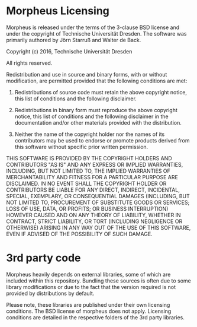 
Morpheus Licensing
==================

Morpheus is released under the terms of the 3-clause BSD license and under the copyright of Technische Universität Dresden. The software was primarily authored by Jörn Starruß and Walter de Back.


Copyright (c) 2016, Technische Universität Dresden

All rights reserved.

Redistribution and use in source and binary forms, with or without modification, are permitted provided that the following conditions are met:

1. Redistributions of source code must retain the above copyright notice, this list of conditions and the following disclaimer.

2. Redistributions in binary form must reproduce the above copyright notice, this list of conditions and the following disclaimer in the documentation and/or other materials provided with the distribution.

3. Neither the name of the copyright holder nor the names of its contributors may be used to endorse or promote products derived from this software without specific prior written permission.

THIS SOFTWARE IS PROVIDED BY THE COPYRIGHT HOLDERS AND CONTRIBUTORS "AS IS" AND ANY EXPRESS OR IMPLIED WARRANTIES, INCLUDING, BUT NOT LIMITED TO, THE IMPLIED WARRANTIES OF MERCHANTABILITY AND FITNESS FOR A PARTICULAR PURPOSE ARE DISCLAIMED. IN NO EVENT SHALL THE COPYRIGHT HOLDER OR CONTRIBUTORS BE LIABLE FOR ANY DIRECT, INDIRECT, INCIDENTAL, SPECIAL, EXEMPLARY, OR CONSEQUENTIAL DAMAGES (INCLUDING, BUT NOT LIMITED TO, PROCUREMENT OF SUBSTITUTE GOODS OR SERVICES; LOSS OF USE, DATA, OR PROFITS; OR BUSINESS INTERRUPTION) HOWEVER CAUSED AND ON ANY THEORY OF LIABILITY, WHETHER IN CONTRACT, STRICT LIABILITY, OR TORT (INCLUDING NEGLIGENCE OR OTHERWISE) ARISING IN ANY WAY OUT OF THE USE OF THIS SOFTWARE, EVEN IF ADVISED OF THE POSSIBILITY OF SUCH DAMAGE.


3rd party code
==============
Morpheus heavily depends on external libraries, some of which are included within this repository.
Bundling these sources is often due to some library modifications or due to the fact that the version required is not provided by distributions by default.

Please note, these libraries are published under their own licensing conditions. The BSD license of morpheus does not apply. Licensing conditions are detailed in the respective folders of the 3rd party libraries.

